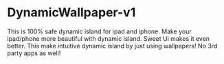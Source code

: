 # DynamicWallpaper-v1
This is 100% safe dynamic island for ipad and iphone. Make your ipad/phone more beautiful with dynamic island. Sweet Ui makes it even better. This make intuitive dynamic island by just using wallpapers! No 3rd party apps as well!
